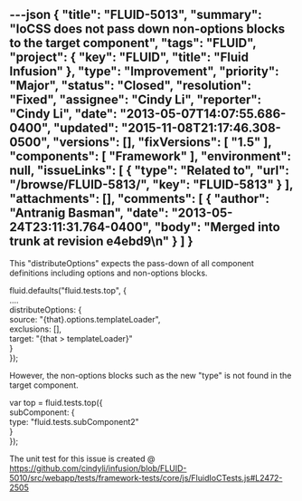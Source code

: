 ---json
{
  "title": "FLUID-5013",
  "summary": "IoCSS does not pass down non-options blocks to the target component",
  "tags": "FLUID",
  "project": {
    "key": "FLUID",
    "title": "Fluid Infusion"
  },
  "type": "Improvement",
  "priority": "Major",
  "status": "Closed",
  "resolution": "Fixed",
  "assignee": "Cindy Li",
  "reporter": "Cindy Li",
  "date": "2013-05-07T14:07:55.686-0400",
  "updated": "2015-11-08T21:17:46.308-0500",
  "versions": [],
  "fixVersions": [
    "1.5"
  ],
  "components": [
    "Framework"
  ],
  "environment": null,
  "issueLinks": [
    {
      "type": "Related to",
      "url": "/browse/FLUID-5813/",
      "key": "FLUID-5813"
    }
  ],
  "attachments": [],
  "comments": [
    {
      "author": "Antranig Basman",
      "date": "2013-05-24T23:11:31.764-0400",
      "body": "Merged into trunk at revision e4ebd9\n"
    }
  ]
}
---
This "distributeOptions" expects the pass-down of all component definitions including options and non-options blocks.

fluid.defaults("fluid.tests.top", {\
....\
distributeOptions: {\
source: "{that}.options.templateLoader",\
exclusions: \[],\
target: "{that > templateLoader}"\
}\
});

However, the non-options blocks such as the new "type" is not found in the target component.

var top = fluid.tests.top({\
subComponent: {\
type: "fluid.tests.subComponent2"\
}\
});

The unit test for this issue is created @ <https://github.com/cindyli/infusion/blob/FLUID-5010/src/webapp/tests/framework-tests/core/js/FluidIoCTests.js#L2472-2505>

        